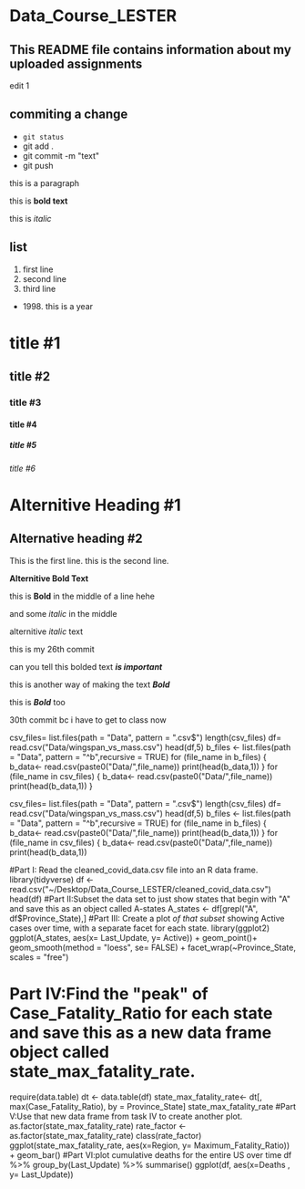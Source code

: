 # Data_Course_LESTER
## This README file contains information about my uploaded assignments

edit 1

## commiting a change
- `git status`
- git add .
- git commit -m "text" 
- git push 

this is a paragraph 

this is **bold text**

this is *italic* 

## list
1. first line
2. second line 
3. third line


- 1998\. this is a year

# title #1
## title #2
### title #3
#### title #4
##### title #5
###### title #6

Alternitive Heading #1
=======================

Alternative heading #2
-----------------------

This is the first line.
this is the second line. 


 __Alternitive Bold Text__

 this is **Bold** in the middle of a line hehe

 and some *italic* in the middle

 alternitive _italic_ text

 this is my 26th commit 

 can you tell this bolded text ***is important*** 

 this is another way of making the text __*Bold*__

 this is **_Bold_** too

 30th commit bc i have to get to class now
 









 csv_files= list.files(path = "Data", pattern = ".csv$")
length(csv_files)
df= read.csv("Data/wingspan_vs_mass.csv")
head(df,5)
b_files <- list.files(path = "Data", pattern = "^b",recursive = TRUE)
for (file_name in b_files) {
  b_data<- read.csv(paste0("Data/",file_name))
  print(head(b_data,1))
}
for (file_name in csv_files) {
  b_data<- read.csv(paste0("Data/",file_name))
  print(head(b_data,1))
}

csv_files= list.files(path = "Data", pattern = ".csv$")
length(csv_files)
df= read.csv("Data/wingspan_vs_mass.csv")
head(df,5)
b_files <- list.files(path = "Data", pattern = "^b",recursive = TRUE)
for (file_name in b_files) {
  b_data<- read.csv(paste0("Data/",file_name))
  print(head(b_data,1))
}
for (file_name in csv_files) {
  b_data<- read.csv(paste0("Data/",file_name))
  print(head(b_data,1))
  
  
  
  
#Part I: Read the cleaned_covid_data.csv file into an R data frame.
library(tidyverse)
df <- read.csv("~/Desktop/Data_Course_LESTER/cleaned_covid_data.csv")
head(df)
#Part II:Subset the data set to just show states that begin with "A" and save this as an object called A-states
A_states <- df[grepl("A", df$Province_State),]
#Part III: Create a plot _of that subset_ showing Active cases over time, with a separate facet for each state.
library(ggplot2)
ggplot(A_states, aes(x= Last_Update, y= Active)) +
  geom_point()+
  geom_smooth(method = "loess", se= FALSE) +
  facet_wrap(~Province_State, scales = "free")
# Part IV:Find the "peak" of Case_Fatality_Ratio for each state and save this as a new data frame object called state_max_fatality_rate.
require(data.table)
dt <- data.table(df)
state_max_fatality_rate<- dt[, max(Case_Fatality_Ratio), by = Province_State]
state_max_fatality_rate
#Part V:Use that new data frame from task IV to create another plot.
as.factor(state_max_fatality_rate)
rate_factor <- as.factor(state_max_fatality_rate)
class(rate_factor)
ggplot(state_max_fatality_rate, aes(x=Region, y= Maximum_Fatality_Ratio)) +
  geom_bar()
#Part VI:plot cumulative deaths for the entire US over time
df %>% 
  group_by(Last_Update) %>% 
  summarise()
ggplot(df, aes(x=Deaths , y= Last_Update))

 
  

